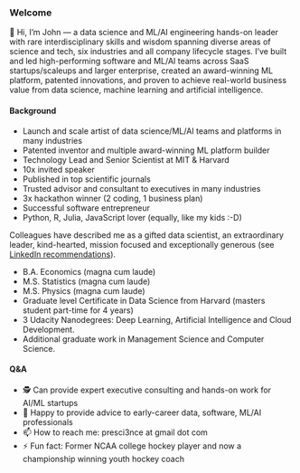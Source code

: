 ### Welcome

👋 Hi, I’m John — a data science and ML/AI engineering hands-on leader with rare interdisciplinary skills and wisdom spanning diverse areas of science and tech, six industries and all company lifecycle stages. I’ve built and led high-performing software and ML/AI teams across SaaS startups/scaleups and larger enterprise, created an award-winning ML platform, patented innovations, and proven to achieve real-world business value from data science, machine learning and artificial intelligence.

#### Background

- Launch and scale artist of data science/ML/AI teams and platforms in many industries
- Patented inventor and multiple award-winning ML platform builder 
- Technology Lead and Senior Scientist at MIT & Harvard
- 10x invited speaker 
- Published in top scientific journals
- Trusted advisor and consultant to executives in many industries 
- 3x hackathon winner (2 coding, 1 business plan)
- Successful software entrepreneur
- Python, R, Julia, JavaScript lover (equally, like my kids :-D)

Colleagues have described me as a gifted data scientist, an extraordinary leader, kind-hearted, mission focused and exceptionally generous (see [LinkedIn recommendations](https://www.linkedin.com/in/johnmercer/)).

- B.A. Economics (magna cum laude)
- M.S. Statistics (magna cum laude)
- M.S. Physics (magna cum laude)
- Graduate level Certificate in Data Science from Harvard (masters student part-time for 4 years)
- 3 Udacity Nanodegrees: Deep Learning, Artificial Intelligence and Cloud Development. 
- Additional graduate work in Management Science and Computer Science.

#### Q&A
- 🕵️ Can provide expert executive consulting and hands-on work for AI/ML startups
- 🤔 Happy to provide advice to early-career data, software, ML/AI professionals 
- 📫 How to reach me: presci3nce at gmail dot com
- ⚡ Fun fact: Former NCAA college hockey player and now a championship winning youth hockey coach

